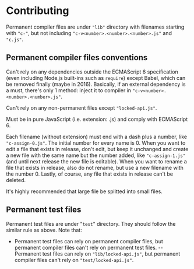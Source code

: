 Contributing
============

Permanent compiler files are under `"lib"` directory with filenames starting with `"c-"`, but not including `"c-v<number>.<number>.<number>.js"` and `"c.js"`.

Permanent compiler files conventions
------------------------------------

Can't rely on any dependencies outside the ECMAScript 6 specification (even including Node.js built-ins such as `require`) except Babel, which can be removed finally (maybe in 2016). Basically, if an external dependency is a must, there's only 1 method: inject it to compiler in `"c-v<number>.<number>.<number>.js"`.

Can't rely on any non-permanent files except `"locked-api.js"`.

Must be in pure JavaScript (i.e. extension: .js) and comply with ECMAScript 6.

Each filename (without extension) must end with a dash plus a number, like `"c-assign-0.js"`. The initial number for every name is 0. When you want to edit a file that exists in release, don't edit, but keep it unchanged and create a new file with the same name but the number added, like `"c-assign-1.js"` (and until next release the new file is editable). When you want to rename a file that exists in release, also do not rename, but use a new filename with the number 0. Lastly, of course, any file that exists in release can't be deleted.

It's highly recommended that large file be splitted into small files.

Permanent test files
--------------------

Permanent test files are under "`test`" directory. They should follow the similar rule as above. Note that:

- Permanent test files can rely on permanent compiler files, but permanent compiler files can't rely on permanent test files.
-- Permanent test files can rely on `"lib/locked-api.js"`, but permanent compiler files can't rely on `"test/locked-api.js"`.
